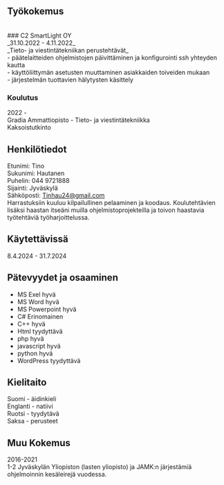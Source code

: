 ## Työkokemus <br />
<br />
### C2 SmartLight OY <br />
_31.10.2022 - 4.11.2022_ <br />
_Tieto- ja viestintätekniikan perustehtävät_ <br />
- päätelaitteiden ohjelmistojen päivittäminen ja konfigurointi ssh yhteyden kautta <br />
- käyttöliittymän asetusten muuttaminen asiakkaiden toiveiden mukaan <br />
- järjestelmän tuottavien hälytysten käsittely

### Koulutus <br />
2022 - <br />
Gradia Ammattiopisto - Tieto- ja viestintätekniikka <br />
Kaksoistutkinto <br />
## Henkilötiedot <br />
Etunimi: Tino <br />
Sukunimi: Hautanen <br />
Puhelin: 044 9721888 <br />
Sijainti: Jyväskylä <br />
Sähköposti: Tinhau24@gmail.com <br />
Harrastuksiin kuuluu kilpailullinen pelaaminen ja koodaus. Koulutehtävien lisäksi haastan itseäni muilla ohjelmistoprojekteilla ja toivon haastavia työtehtäviä työharjoittelussa. <br />
## Käytettävissä <br />
8.4.2024 - 31.7.2024 <br />
## Pätevyydet ja osaaminen <br />
- MS Exel hyvä <br />
- MS Word hyvä <br />
- MS Powerpoint hyvä <br />
- C# Erinomainen <br />
- C++ hyvä <br />
- Html tyydyttävä <br />
- php hyvä <br />
- javascript hyvä <br />
- python hyvä <br />
- WordPress tyydyttävä

## Kielitaito <br />
Suomi - äidinkieli <br />
Englanti - natiivi <br />
Ruotsi - tyydytävä <br />
Saksa - perusteet <br />
## Muu Kokemus <br />
2016-2021 <br />
1-2 Jyväskylän Yliopiston (lasten yliopisto) ja JAMK:n järjestämiä ohjelmoinnin kesäleirejä vuodessa.
